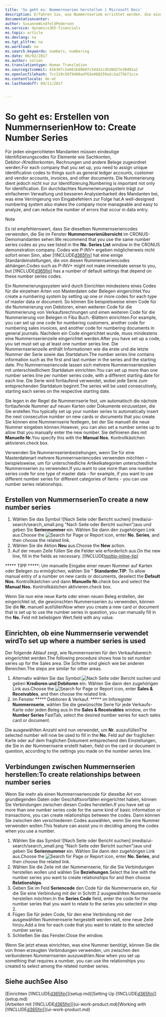```yaml
---
title: 'So geht es: Nummernserien herstellen | Microsoft Docs'
description: Erfahren Sie, wie Nummernserieb errichtet werden, die eindeutigen  ID Codes zu Konten und Belegen in Dynamics 365 for Financials zugewiesen werden.
documentationcenter: 
author: SusanneWindfeldPedersen
ms.service: dynamics365-financials
ms.topic: article
ms.devlang: na
ms.tgt_pltfrm: na
ms.workload: na
ms.search.keywords: numbers, numbering
ms.date: 06/02/2017
ms.author: solsen
ms.translationtype: Human Translation
ms.sourcegitcommit: 81636fc2e661bd9b07c54da1cd5d0d27e30d01a2
ms.openlocfilehash: 7cc119c5879400adf63e468259a2c3a275b71cca
ms.contentlocale: de-at
ms.lasthandoff: 09/11/2017


---
```

# <a name="how-to-create-number-series"></a><span data-ttu-id="195a9-103">So geht es: Erstellen von Nummernserien</span><span class="sxs-lookup"><span data-stu-id="195a9-103">How to: Create Number Series</span></span>
<span data-ttu-id="195a9-104">Für jeden eingerichteten Mandanten müssen eindeutige Identifizierungscodes für Elemente wie Sachkonten, Debitor-/Kreditorkonten, Rechnungen und andere Belege zugeordnet werden.</span><span class="sxs-lookup"><span data-stu-id="195a9-104">For each company that you set up, you need to assign unique identification codes to things such as general ledger accounts, customer and vendor accounts, invoices, and other documents.</span></span> <span data-ttu-id="195a9-105">Die Nummerierung dient jedoch nicht nur zur Identifizierung.</span><span class="sxs-lookup"><span data-stu-id="195a9-105">Numbering is important not only for identification.</span></span> <span data-ttu-id="195a9-106">Ein durchdachtes Nummerierungssystem trägt zur einfacheren Verwaltung und besseren Analysierbarkeit des Mandanten bei, was eine Verringerung von Eingabefehlern zur Folge hat.</span><span class="sxs-lookup"><span data-stu-id="195a9-106">A well-designed numbering system also makes the company more manageable and easy to analyze, and can reduce the number of errors that occur in data entry.</span></span>

> [!NOTE]  
>   <span data-ttu-id="195a9-107">Es ist empfehlenswert, dass Sie dieselben Nummernseriencodes verwenden, die Sie im Fenster **Nummernserienübersicht** im CRONUS-Demomandanten sehen.</span><span class="sxs-lookup"><span data-stu-id="195a9-107">We recommend that you use the same number series codes as you see listed in the **No. Series List** window in the CRONUS demonstration company.</span></span> <span data-ttu-id="195a9-108">Codes wie  *P-INV+* ergeben möglicherweis nicht sofort einen Sinn, aber [!INCLUDE[d365fin](includes/d365fin_md.md)] hat eine einige Standardeinstellungen, die von diesen Nummernseriencodes abhängen.</span><span class="sxs-lookup"><span data-stu-id="195a9-108">Codes such as *P-INV+* might not make immediate sense to you, but [!INCLUDE[d365fin](includes/d365fin_md.md)] has a number of default settings that depend on these number series codes.</span></span>

<span data-ttu-id="195a9-109">Ein Nummerierungssystem wird durch Einrichten mindestens eines Codes für die einzelnen Arten von Masterdaten oder Belegen eingerichtet.</span><span class="sxs-lookup"><span data-stu-id="195a9-109">You create a numbering system by setting up one or more codes for each type of master data or document.</span></span> <span data-ttu-id="195a9-110">So können Sie beispielsweise einen Code für die Nummerierung von Debitoren, einen weiteren Code für die Nummerierung von Verkaufsrechnungen und einen weiteren Code für die Nummerierung von Belegen in Fibu Buch.-Blättern einrichten.</span><span class="sxs-lookup"><span data-stu-id="195a9-110">For example, you can set up one code for numbering customers, another code for numbering sales invoices, and another code for numbering documents in general journals.</span></span> <span data-ttu-id="195a9-111">Nachdem ein Code eingerichtet wurde, muss mindestens eine Nummernserienzeile eingerichtet werden.</span><span class="sxs-lookup"><span data-stu-id="195a9-111">After you have set up a code, you set must set up at least one number series line.</span></span> <span data-ttu-id="195a9-112">Die Nummernserienzeile enthält Informationen wie die erste und die letzte Nummer der Serie sowie das Startdatum.</span><span class="sxs-lookup"><span data-stu-id="195a9-112">The number series line contains information such as the first and last number in the series and the starting date.</span></span> <span data-ttu-id="195a9-113">Pro Nummernseriencode lassen sich mehrere Nummernserienzeilen mit unterschiedlichem Startdatum einrichten.</span><span class="sxs-lookup"><span data-stu-id="195a9-113">You can set up more than one number series line per number series code, with a different starting date for each line.</span></span> <span data-ttu-id="195a9-114">Die Serie wird fortlaufend verwendet, wobei jede Serie zum entsprechenden Startdatum beginnt.</span><span class="sxs-lookup"><span data-stu-id="195a9-114">The series will be used consecutively, starting each series on the respective starting date.</span></span>

<span data-ttu-id="195a9-115">Sie legen in der Regel die Nummernserie fest, um automatisch die nächste fortlaufende Nummer auf neuen Karten oder Dokumente einzusetzen, die Sie erstellen.</span><span class="sxs-lookup"><span data-stu-id="195a9-115">You typically set up your number series to automatically insert the next consecutive number on new cards or documents that you create.</span></span> <span data-ttu-id="195a9-116">Sie können eine Nummernserie festlegen, bei der Sie manuell die neue Nummer eingeben können.</span><span class="sxs-lookup"><span data-stu-id="195a9-116">However, you can also set a number series up to allow that you manually enter the new number.</span></span> <span data-ttu-id="195a9-117">Sie definieren dies mit **Manuelle Nr.**</span><span class="sxs-lookup"><span data-stu-id="195a9-117">You specify this with the **Manual Nos.**</span></span> <span data-ttu-id="195a9-118">Kontrollkästchen aktivieren.</span><span class="sxs-lookup"><span data-stu-id="195a9-118">check box.</span></span>

<span data-ttu-id="195a9-119">Verwenden Sie Nummernserienbeziehungen, wenn Sie für eine Masterdatenart mehrere Nummernseriencodes verwenden möchten – beispielsweise, um für unterschiedliche Artikelkategorien unterschiedliche Nummernserien zu verwenden.</span><span class="sxs-lookup"><span data-stu-id="195a9-119">If you want to use more than one number series code for one type of master data - for example, if you want to use different number series for different categories of items - you can use number series relationships.</span></span>

## <a name="to-create-a-new-number-series"></a><span data-ttu-id="195a9-120">Erstellen von Nummernserien</span><span class="sxs-lookup"><span data-stu-id="195a9-120">To create a new number series</span></span>
1. <span data-ttu-id="195a9-121">Wählen Sie das Symbol ![Nach Seite oder Bericht suchen] (media/ui-search/search_small.png "Nach Seite oder Bericht suchen")aus und geben Sie **Seriennummer** ein. Wählen Sie dann den zugehörigen Link aus.</span><span class="sxs-lookup"><span data-stu-id="195a9-121">Choose the ![Search for Page or Report](media/ui-search/search_small.png "Search for Page or Report icon") icon, enter **No. Series**, and then choose the related link.</span></span>
2. <span data-ttu-id="195a9-122">Wählen Sie die Aktion **Neu** aus.</span><span class="sxs-lookup"><span data-stu-id="195a9-122">Choose the **New** action.</span></span>
3. <span data-ttu-id="195a9-123">Auf der neuen Zeile füllen Sie die Felder wie erforderlich aus.</span><span class="sxs-lookup"><span data-stu-id="195a9-123">On the new line, fill in the fields as necessary.</span></span> [!INCLUDE[tooltip-inline-tip](includes/tooltip-inline-tip_md.md)]

<span data-ttu-id="195a9-124">***** TIPP *****: Um manuelle Eingabe einer neuen Nummer auf Karten oder Belegen zu ermöglichen, wählen Sie " **Standardnr.**</span><span class="sxs-lookup"><span data-stu-id="195a9-124">**TIP**: To allow manual entry of a number on new cards or documents, deselect the **Default Nos.**</span></span> <span data-ttu-id="195a9-125">Kontrollkästchen und dann **Manuelle Nr.**</span><span class="sxs-lookup"><span data-stu-id="195a9-125">check box and select the **Manual Nos.**</span></span> <span data-ttu-id="195a9-126">Kontrollkästchen aktivieren.</span><span class="sxs-lookup"><span data-stu-id="195a9-126">check box.</span></span>

<span data-ttu-id="195a9-127">Wenn Sie nun eine neue Karte oder einen neuen Beleg erstellen, der eingerichtet ist, die gewünschten Nummernserien zu verwenden, können Sie die **Nr.** manuell ausfüllen</span><span class="sxs-lookup"><span data-stu-id="195a9-127">Now when you create a new card or document that is set up to use the number series in question, you can manually fill in the **No.**</span></span> <span data-ttu-id="195a9-128">Feld mit beliebigem Wert.</span><span class="sxs-lookup"><span data-stu-id="195a9-128">field with any value.</span></span>  

## <a name="to-set-up-where-a-number-series-is-used"></a><span data-ttu-id="195a9-129">Einrichten, ob eine Nummernserie verwendet wird</span><span class="sxs-lookup"><span data-stu-id="195a9-129">To set up where a number series is used</span></span>
<span data-ttu-id="195a9-130">Der folgende Ablauf zeigt, wie Nummernserien für den Verkaufsbereich eingerichtet werden.</span><span class="sxs-lookup"><span data-stu-id="195a9-130">The following procedure shows how to set number series up for the Sales area.</span></span> <span data-ttu-id="195a9-131">Die Schritte sind gleich wie bei anderen Bereichen.</span><span class="sxs-lookup"><span data-stu-id="195a9-131">The steps are similar for other areas.</span></span>
1. <span data-ttu-id="195a9-132">Alternativ wählen Sie das Symbol ![Nach Seite oder Bericht suchen](media/ui-search/search_small.png "Nach Seite oder Bericht suchen") und geben **Kredioren und Debitoren** ein. Wählen Sie dann den zugehörigen Link aus.</span><span class="sxs-lookup"><span data-stu-id="195a9-132">Choose the ![Search for Page or Report](media/ui-search/search_small.png "Search for Page or Report icon") icon, enter **Sales & Receivables**, and then choose the related link.</span></span>
2. <span data-ttu-id="195a9-133">Im Fenster ***** Debitoren & Verkauf. ***** im Inforegister **Nummernserie**, wählen Sie die gewünschte Serie für jede Verkaufs- Karte oder jeden Beleg aus.</span><span class="sxs-lookup"><span data-stu-id="195a9-133">In the **Sales & Receivables** window, on the **Number Series** FastTab, select the desired number series for each sales card or document.</span></span>

<span data-ttu-id="195a9-134">Die ausgewählten Anzahl wird nun verwendet, um **Nr.** auszufüllen</span><span class="sxs-lookup"><span data-stu-id="195a9-134">The selected number will now be used to fill in the **No.**</span></span> <span data-ttu-id="195a9-135">Feld auf der fraglichen Karte oder auf dem fraglichen Dokument entsprechend den Einstellungen, die Sie in der Nummernserie erstellt haben, </span><span class="sxs-lookup"><span data-stu-id="195a9-135">field on the card or document in question, according to the settings you made on the number series line.</span></span>

## <a name="to-create-relationships-between-number-series"></a><span data-ttu-id="195a9-136">Verbindungen zwischen Nummernserien herstellen:</span><span class="sxs-lookup"><span data-stu-id="195a9-136">To create relationships between number series</span></span>
<span data-ttu-id="195a9-137">Wenn Sie mehr als einen Nummernseriencode für dieselbe Art von grundlegenden Daten oder Geschäftsvorfällen eingerichtet haben, können Sie Verbindungen zwischen diesen Codes herstellen.</span><span class="sxs-lookup"><span data-stu-id="195a9-137">If you have set up more than one number series code for the same kind of basic information or transactions, you can create relationships between the codes.</span></span> <span data-ttu-id="195a9-138">Dann können Sie zwischen den verschiedenen Codes auswählen, wenn Sie eine Nummer verwenden wollen.</span><span class="sxs-lookup"><span data-stu-id="195a9-138">This feature can assist you in deciding among the codes when you use a number.</span></span>

1. <span data-ttu-id="195a9-139">Wählen Sie das Symbol ![Nach Seite oder Bericht suchen] (media/ui-search/search_small.png "Nach Seite oder Bericht suchen")aus und geben Sie **Seriennummer** ein. Wählen Sie dann den zugehörigen Link aus.</span><span class="sxs-lookup"><span data-stu-id="195a9-139">Choose the ![Search for Page or Report](media/ui-search/search_small.png "Search for Page or Report icon") icon, enter **No. Series**, and then choose the related link.</span></span>
2. <span data-ttu-id="195a9-140">Wählen Sie die Zeile mit der Nummernserie, für die Sie Verbindungen herstellen wollen und wählen Sie **Beziehungen**.</span><span class="sxs-lookup"><span data-stu-id="195a9-140">Select the line with the number series you want to create relationships for and then choose **Relationships**.</span></span>
3. <span data-ttu-id="195a9-141">Geben Sie im Feld **Seriencode** den Code für die Nummernserie ein, für die Sie eine Verbindung mit der in Schritt 2 ausgewählten Nummernserie herstellen möchten.</span><span class="sxs-lookup"><span data-stu-id="195a9-141">In the **Series Code** field, enter the code for the number series that you want to relate to the series you selected in step 2.</span></span>
4. <span data-ttu-id="195a9-142">Fügen Sie für jeden Code, für den eine Verbindung mit der ausgewählten Nummernserie hergestellt werden soll, eine neue Zeile hinzu.</span><span class="sxs-lookup"><span data-stu-id="195a9-142">Add a line for each code that you want to relate to the selected number series.</span></span>
5. <span data-ttu-id="195a9-143">Schließen Sie das Fenster.</span><span class="sxs-lookup"><span data-stu-id="195a9-143">Close the window.</span></span>

<span data-ttu-id="195a9-144">Wenn Sie jetzt etwas einrichten, was eine Nummer benötigt, können Sie die von Ihnen erzeugten Verbindungen verwenden, um zwischen den verbundenen Nummernserien auszuwählen.</span><span class="sxs-lookup"><span data-stu-id="195a9-144">Now when you set up something that requires a number, you can use the relationships you created to select among the related number series.</span></span>

## <a name="see-also"></a><span data-ttu-id="195a9-145">Siehe auch</span><span class="sxs-lookup"><span data-stu-id="195a9-145">See Also</span></span>
<span data-ttu-id="195a9-146">[Einrichten [!INCLUDE[d365fin](includes/d365fin_md.md)]](setup.md)</span><span class="sxs-lookup"><span data-stu-id="195a9-146">[Setting Up [!INCLUDE[d365fin](includes/d365fin_md.md)]](setup.md)</span></span>  
<span data-ttu-id="195a9-147">[Arbeiten mit [!INCLUDE[d365fin](includes/d365fin_md.md)]](ui-work-product.md)</span><span class="sxs-lookup"><span data-stu-id="195a9-147">[Working with [!INCLUDE[d365fin](includes/d365fin_md.md)]](ui-work-product.md)</span></span>  

